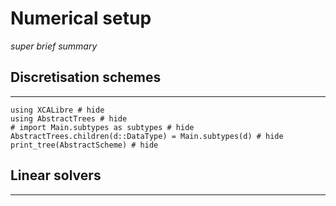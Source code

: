 # Numerical setup
*super brief summary*

## Discretisation schemes
---

```@example
using XCALibre # hide
using AbstractTrees # hide
# import Main.subtypes as subtypes # hide
AbstractTrees.children(d::DataType) = Main.subtypes(d) # hide
print_tree(AbstractScheme) # hide
```

## Linear solvers
---